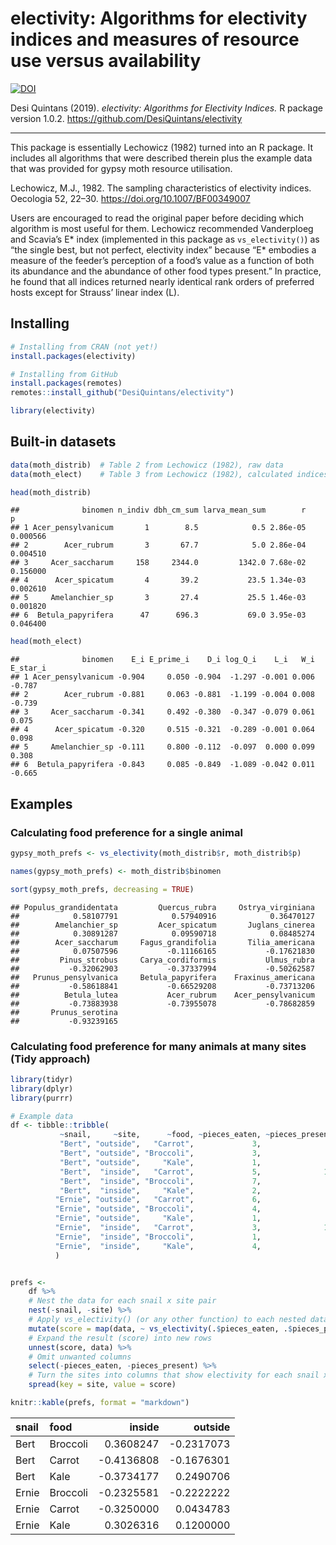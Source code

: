 electivity: Algorithms for electivity indices and measures of resource
use versus availability
================

[![DOI](https://zenodo.org/badge/201148710.svg)](https://zenodo.org/badge/latestdoi/201148710)

Desi Quintans (2019). *electivity: Algorithms for Electivity Indices.* R
package version 1.0.2. <https://github.com/DesiQuintans/electivity>

-----

This package is essentially Lechowicz (1982) turned into an R package.
It includes all algorithms that were described therein plus the example
data that was provided for gypsy moth resource utilisation.

Lechowicz, M.J., 1982. The sampling characteristics of electivity
indices. Oecologia 52, 22–30. <https://doi.org/10.1007/BF00349007>

Users are encouraged to read the original paper before deciding which
algorithm is most useful for them. Lechowicz recommended Vanderploeg and
Scavia’s E\* index (implemented in this package as `vs_electivity()`) as
“the single best, but not perfect, electivity index” because “E\*
embodies a measure of the feeder’s perception of a food’s value as a
function of both its abundance and the abundance of other food types
present.” In practice, he found that all indices returned nearly
identical rank orders of preferred hosts except for Strauss’ linear
index (L).

## Installing

``` r
# Installing from CRAN (not yet!)
install.packages(electivity)

# Installing from GitHub
install.packages(remotes)
remotes::install_github("DesiQuintans/electivity")

library(electivity)
```

## Built-in datasets

``` r
data(moth_distrib)  # Table 2 from Lechowicz (1982), raw data
data(moth_elect)    # Table 3 from Lechowicz (1982), calculated indices

head(moth_distrib)
```

    ##              binomen n_indiv dbh_cm_sum larva_mean_sum        r        p
    ## 1 Acer_pensylvanicum       1        8.5            0.5 2.86e-05 0.000566
    ## 2        Acer_rubrum       3       67.7            5.0 2.86e-04 0.004510
    ## 3     Acer_saccharum     158     2344.0         1342.0 7.68e-02 0.156000
    ## 4      Acer_spicatum       4       39.2           23.5 1.34e-03 0.002610
    ## 5     Amelanchier_sp       3       27.4           25.5 1.46e-03 0.001820
    ## 6  Betula_papyrifera      47      696.3           69.0 3.95e-03 0.046400

``` r
head(moth_elect)
```

    ##              binomen    E_i E_prime_i    D_i log_Q_i    L_i   W_i E_star_i
    ## 1 Acer_pensylvanicum -0.904     0.050 -0.904  -1.297 -0.001 0.006   -0.787
    ## 2        Acer_rubrum -0.881     0.063 -0.881  -1.199 -0.004 0.008   -0.739
    ## 3     Acer_saccharum -0.341     0.492 -0.380  -0.347 -0.079 0.061    0.075
    ## 4      Acer_spicatum -0.320     0.515 -0.321  -0.289 -0.001 0.064    0.098
    ## 5     Amelanchier_sp -0.111     0.800 -0.112  -0.097  0.000 0.099    0.308
    ## 6  Betula_papyrifera -0.843     0.085 -0.849  -1.089 -0.042 0.011   -0.665

## Examples

### Calculating food preference for a single animal

``` r
gypsy_moth_prefs <- vs_electivity(moth_distrib$r, moth_distrib$p)

names(gypsy_moth_prefs) <- moth_distrib$binomen

sort(gypsy_moth_prefs, decreasing = TRUE)
```

    ## Populus_grandidentata         Quercus_rubra     Ostrya_virginiana 
    ##            0.58107791            0.57940916            0.36470127 
    ##        Amelanchier_sp         Acer_spicatum       Juglans_cinerea 
    ##            0.30891287            0.09590718            0.08485274 
    ##        Acer_saccharum     Fagus_grandifolia       Tilia_americana 
    ##            0.07507596           -0.11166165           -0.17621830 
    ##         Pinus_strobus     Carya_cordiformis           Ulmus_rubra 
    ##           -0.32062903           -0.37337994           -0.50262587 
    ##   Prunus_pensylvanica     Betula_papyrifera    Fraxinus_americana 
    ##           -0.58618841           -0.66529208           -0.73713206 
    ##          Betula_lutea           Acer_rubrum    Acer_pensylvanicum 
    ##           -0.73883938           -0.73955078           -0.78682859 
    ##       Prunus_serotina 
    ##           -0.93239165

### Calculating food preference for many animals at many sites (Tidy approach)

``` r
library(tidyr)
library(dplyr)
library(purrr)

# Example data
df <- tibble::tribble(
           ~snail,     ~site,      ~food, ~pieces_eaten, ~pieces_present,
           "Bert", "outside",   "Carrot",             3,               7,
           "Bert", "outside", "Broccoli",             3,               8,
           "Bert", "outside",     "Kale",             1,               1,
           "Bert",  "inside",   "Carrot",             5,              11,
           "Bert",  "inside", "Broccoli",             7,               3,
           "Bert",  "inside",     "Kale",             2,               4,
          "Ernie", "outside",   "Carrot",             6,               7,
          "Ernie", "outside", "Broccoli",             4,               8,
          "Ernie", "outside",     "Kale",             1,               1,
          "Ernie",  "inside",   "Carrot",             3,              11,
          "Ernie",  "inside", "Broccoli",             1,               3,
          "Ernie",  "inside",     "Kale",             4,               4
          )


prefs <- 
    df %>% 
    # Nest the data for each snail x site pair
    nest(-snail, -site) %>% 
    # Apply vs_electivity() (or any other function) to each nested dataframe
    mutate(score = map(data, ~ vs_electivity(.$pieces_eaten, .$pieces_present))) %>% 
    # Expand the result (score) into new rows
    unnest(score, data) %>% 
    # Omit unwanted columns
    select(-pieces_eaten, -pieces_present) %>% 
    # Turn the sites into columns that show electivity for each snail x food pair.
    spread(key = site, value = score)

knitr::kable(prefs, format = "markdown")
```

| snail | food     |      inside |     outside |
| :---- | :------- | ----------: | ----------: |
| Bert  | Broccoli |   0.3608247 | \-0.2317073 |
| Bert  | Carrot   | \-0.4136808 | \-0.1676301 |
| Bert  | Kale     | \-0.3734177 |   0.2490706 |
| Ernie | Broccoli | \-0.2325581 | \-0.2222222 |
| Ernie | Carrot   | \-0.3250000 |   0.0434783 |
| Ernie | Kale     |   0.3026316 |   0.1200000 |
